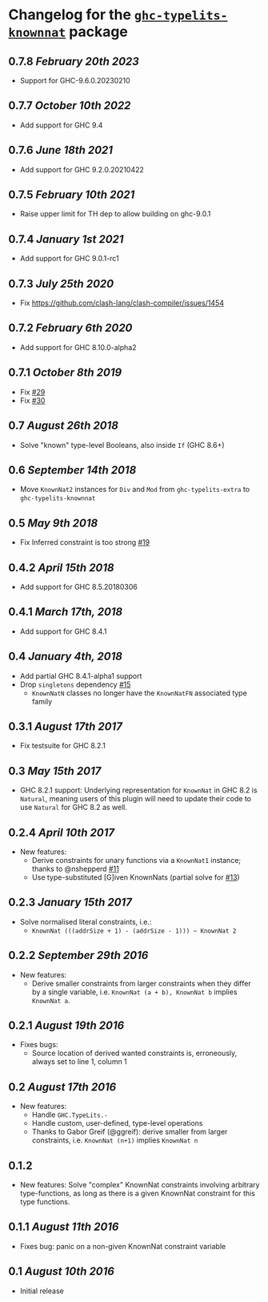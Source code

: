 # Changelog for the [`ghc-typelits-knownnat`](http://hackage.haskell.org/package/ghc-typelits-knownnat) package

## 0.7.8 *February 20th 2023*
* Support for GHC-9.6.0.20230210

## 0.7.7 *October 10th 2022*
* Add support for GHC 9.4

## 0.7.6 *June 18th 2021*
* Add support for GHC 9.2.0.20210422

## 0.7.5 *February 10th 2021*
* Raise upper limit for TH dep to allow building on ghc-9.0.1

## 0.7.4 *January 1st 2021*
* Add support for GHC 9.0.1-rc1

## 0.7.3 *July 25th 2020*
* Fix https://github.com/clash-lang/clash-compiler/issues/1454

## 0.7.2 *February 6th 2020*
 * Add support for GHC 8.10.0-alpha2

## 0.7.1 *October 8th 2019*
* Fix [#29](https://github.com/clash-lang/ghc-typelits-knownnat/issues/29)
* Fix [#30](https://github.com/clash-lang/ghc-typelits-knownnat/issues/30)

## 0.7 *August 26th 2018*
* Solve "known" type-level Booleans, also inside `If` (GHC 8.6+)

## 0.6 *September 14th 2018*
* Move `KnownNat2` instances for `Div` and `Mod` from `ghc-typelits-extra` to `ghc-typelits-knownnat`

## 0.5 *May 9th 2018*
* Fix Inferred constraint is too strong [#19](https://github.com/clash-lang/ghc-typelits-knownnat/issues/19)

## 0.4.2 *April 15th 2018*
* Add support for GHC 8.5.20180306

## 0.4.1 *March 17th, 2018*
* Add support for GHC 8.4.1

## 0.4 *January 4th, 2018*
* Add partial GHC 8.4.1-alpha1 support
* Drop `singletons` dependency [#15](https://github.com/clash-lang/ghc-typelits-knownnat/issues/15)
  * `KnownNatN` classes no longer have the `KnownNatFN` associated type family

## 0.3.1 *August 17th 2017*
* Fix testsuite for GHC 8.2.1

## 0.3 *May 15th 2017*
* GHC 8.2.1 support: Underlying representation for `KnownNat` in GHC 8.2 is `Natural`, meaning users of this plugin will need to update their code to use `Natural` for GHC 8.2 as well.

## 0.2.4 *April 10th 2017*
* New features:
  * Derive constraints for unary functions via a `KnownNat1` instance; thanks to @nshepperd [#11](https://github.com/clash-lang/ghc-typelits-knownnat/pull/11)
  * Use type-substituted [G]iven KnownNats (partial solve for [#13](https://github.com/clash-lang/ghc-typelits-knownnat/issues/13))

## 0.2.3 *January 15th 2017*
* Solve normalised literal constraints, i.e.:
  * `KnownNat (((addrSize + 1) - (addrSize - 1))) ~ KnownNat 2`

## 0.2.2 *September 29th 2016*
* New features:
  * Derive smaller constraints from larger constraints when they differ by a single variable, i.e. `KnownNat (a + b), KnownNat b` implies `KnownNat a`.

## 0.2.1 *August 19th 2016*
* Fixes bugs:
  * Source location of derived wanted constraints is, erroneously, always set to line 1, column 1

## 0.2 *August 17th 2016*
* New features:
  * Handle `GHC.TypeLits.-`
  * Handle custom, user-defined, type-level operations
  * Thanks to Gabor Greif (@ggreif): derive smaller from larger constraints, i.e. `KnownNat (n+1)` implies `KnownNat n`

## 0.1.2
* New features: Solve "complex" KnownNat constraints involving arbitrary type-functions, as long as there is a given KnownNat constraint for this type functions.

## 0.1.1 *August 11th 2016*
* Fixes bug: panic on a non-given KnownNat constraint variable

## 0.1 *August 10th 2016*
* Initial release
